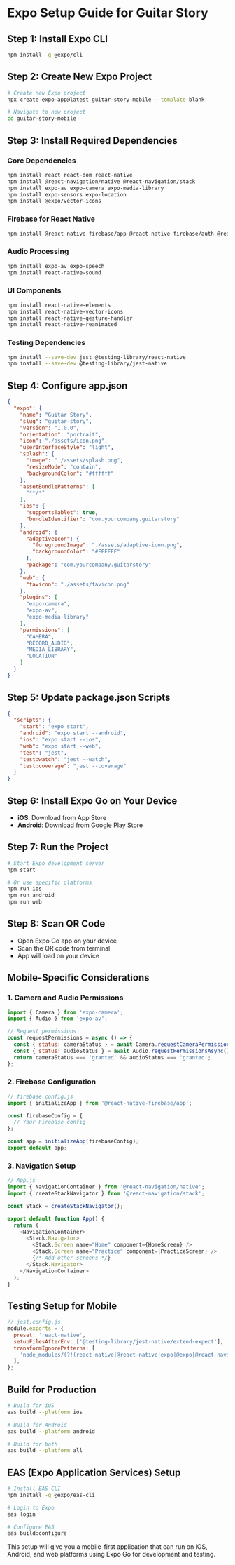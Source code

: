 # Expo Setup Guide for Guitar Story

## Step 1: Install Expo CLI
```bash
npm install -g @expo/cli
```

## Step 2: Create New Expo Project
```bash
# Create new Expo project
npx create-expo-app@latest guitar-story-mobile --template blank

# Navigate to new project
cd guitar-story-mobile
```

## Step 3: Install Required Dependencies

### Core Dependencies
```bash
npm install react react-dom react-native
npm install @react-navigation/native @react-navigation/stack
npm install expo-av expo-camera expo-media-library
npm install expo-sensors expo-location
npm install @expo/vector-icons
```

### Firebase for React Native
```bash
npm install @react-native-firebase/app @react-native-firebase/auth @react-native-firebase/firestore
```

### Audio Processing
```bash
npm install expo-av expo-speech
npm install react-native-sound
```

### UI Components
```bash
npm install react-native-elements
npm install react-native-vector-icons
npm install react-native-gesture-handler
npm install react-native-reanimated
```

### Testing Dependencies
```bash
npm install --save-dev jest @testing-library/react-native
npm install --save-dev @testing-library/jest-native
```

## Step 4: Configure app.json
```json
{
  "expo": {
    "name": "Guitar Story",
    "slug": "guitar-story",
    "version": "1.0.0",
    "orientation": "portrait",
    "icon": "./assets/icon.png",
    "userInterfaceStyle": "light",
    "splash": {
      "image": "./assets/splash.png",
      "resizeMode": "contain",
      "backgroundColor": "#ffffff"
    },
    "assetBundlePatterns": [
      "**/*"
    ],
    "ios": {
      "supportsTablet": true,
      "bundleIdentifier": "com.yourcompany.guitarstory"
    },
    "android": {
      "adaptiveIcon": {
        "foregroundImage": "./assets/adaptive-icon.png",
        "backgroundColor": "#FFFFFF"
      },
      "package": "com.yourcompany.guitarstory"
    },
    "web": {
      "favicon": "./assets/favicon.png"
    },
    "plugins": [
      "expo-camera",
      "expo-av",
      "expo-media-library"
    ],
    "permissions": [
      "CAMERA",
      "RECORD_AUDIO",
      "MEDIA_LIBRARY",
      "LOCATION"
    ]
  }
}
```

## Step 5: Update package.json Scripts
```json
{
  "scripts": {
    "start": "expo start",
    "android": "expo start --android",
    "ios": "expo start --ios",
    "web": "expo start --web",
    "test": "jest",
    "test:watch": "jest --watch",
    "test:coverage": "jest --coverage"
  }
}
```

## Step 6: Install Expo Go on Your Device
- **iOS**: Download from App Store
- **Android**: Download from Google Play Store

## Step 7: Run the Project
```bash
# Start Expo development server
npm start

# Or use specific platforms
npm run ios
npm run android
npm run web
```

## Step 8: Scan QR Code
- Open Expo Go app on your device
- Scan the QR code from terminal
- App will load on your device

## Mobile-Specific Considerations

### 1. Camera and Audio Permissions
```javascript
import { Camera } from 'expo-camera';
import { Audio } from 'expo-av';

// Request permissions
const requestPermissions = async () => {
  const { status: cameraStatus } = await Camera.requestCameraPermissionsAsync();
  const { status: audioStatus } = await Audio.requestPermissionsAsync();
  return cameraStatus === 'granted' && audioStatus === 'granted';
};
```

### 2. Firebase Configuration
```javascript
// firebase.config.js
import { initializeApp } from '@react-native-firebase/app';

const firebaseConfig = {
  // Your Firebase config
};

const app = initializeApp(firebaseConfig);
export default app;
```

### 3. Navigation Setup
```javascript
// App.js
import { NavigationContainer } from '@react-navigation/native';
import { createStackNavigator } from '@react-navigation/stack';

const Stack = createStackNavigator();

export default function App() {
  return (
    <NavigationContainer>
      <Stack.Navigator>
        <Stack.Screen name="Home" component={HomeScreen} />
        <Stack.Screen name="Practice" component={PracticeScreen} />
        {/* Add other screens */}
      </Stack.Navigator>
    </NavigationContainer>
  );
}
```

## Testing Setup for Mobile
```javascript
// jest.config.js
module.exports = {
  preset: 'react-native',
  setupFilesAfterEnv: ['@testing-library/jest-native/extend-expect'],
  transformIgnorePatterns: [
    'node_modules/(?!(react-native|@react-native|expo|@expo|@react-navigation)/)',
  ],
};
```

## Build for Production
```bash
# Build for iOS
eas build --platform ios

# Build for Android
eas build --platform android

# Build for both
eas build --platform all
```

## EAS (Expo Application Services) Setup
```bash
# Install EAS CLI
npm install -g @expo/eas-cli

# Login to Expo
eas login

# Configure EAS
eas build:configure
```

This setup will give you a mobile-first application that can run on iOS, Android, and web platforms using Expo Go for development and testing. 